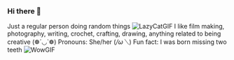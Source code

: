 ### Hi there 👋 
Just a regular person doing random things ![LazyCatGIF](https://user-images.githubusercontent.com/111906373/196325629-843411aa-9c93-4bb7-a4c4-3c120c7718b3.gif)
I like film making, photography, writing, crochet, crafting, drawing, anything related to being creative (❁´◡`❁)
Pronouns: She/her (*/ω＼*)
Fun fact: I was born missing two teeth ![WowGIF](https://user-images.githubusercontent.com/111906373/196325840-e54d52aa-c1ae-4cb9-832f-cdd1162b39f0.gif)
<!--
**AnnaLiu78/AnnaLiu78** is a ✨ _special_ ✨ repository because its `README.md` (this file) appears on your GitHub profile.

Here are some ideas to get you started:

- 🔭 I’m currently working on ...
- 🌱 I’m currently learning ...
- 👯 I’m looking to collaborate on ...
- 🤔 I’m looking for help with ...
- 💬 Ask me about ...
- 📫 How to reach me: ...
- 😄 Pronouns: ...
- ⚡ Fun fact: ...
-->

